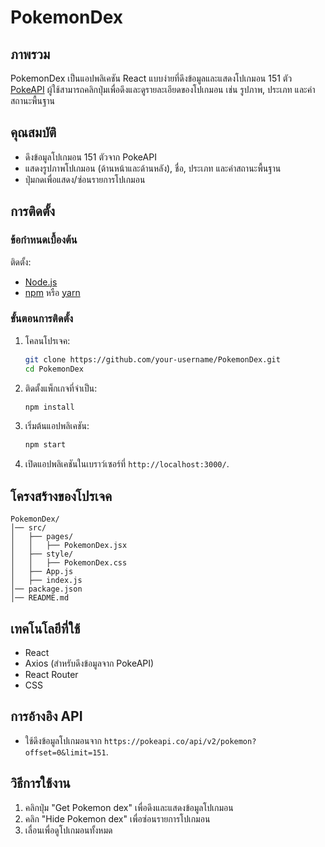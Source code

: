 # PokemonDex

## ภาพรวม
PokemonDex เป็นแอปพลิเคชัน React แบบง่ายที่ดึงข้อมูลและแสดงโปเกมอน 151 ตัว [PokeAPI]([https://pokeapi.co/](https://pokeapi.co/api/v2/pokemon?offset=0&limit=151)) ผู้ใช้สามารถคลิกปุ่มเพื่อดึงและดูรายละเอียดของโปเกมอน เช่น รูปภาพ, ประเภท และค่าสถานะพื้นฐาน

## คุณสมบัติ
- ดึงข้อมูลโปเกมอน 151 ตัวจาก PokeAPI
- แสดงรูปภาพโปเกมอน (ด้านหน้าและด้านหลัง), ชื่อ, ประเภท และค่าสถานะพื้นฐาน
- ปุ่มกดเพื่อแสดง/ซ่อนรายการโปเกมอน

## การติดตั้ง
### ข้อกำหนดเบื้องต้น
ติดตั้ง:
- [Node.js](https://nodejs.org/)
- [npm](https://www.npmjs.com/) หรือ [yarn](https://yarnpkg.com/)

### ขั้นตอนการติดตั้ง
1. โคลนโปรเจค:
   ```sh
   git clone https://github.com/your-username/PokemonDex.git
   cd PokemonDex
   ```
2. ติดตั้งแพ็กเกจที่จำเป็น:
   ```sh
   npm install
   ```
3. เริ่มต้นแอปพลิเคชัน:
   ```sh
   npm start
   ```
4. เปิดแอปพลิเคชันในเบราว์เซอร์ที่ `http://localhost:3000/`.

## โครงสร้างของโปรเจค
```
PokemonDex/
│── src/
│   ├── pages/
│   │   ├── PokemonDex.jsx
│   ├── style/
│   │   ├── PokemonDex.css
│   ├── App.js
│   ├── index.js
│── package.json
│── README.md
```

## เทคโนโลยีที่ใช้
- React
- Axios (สำหรับดึงข้อมูลจาก PokeAPI)
- React Router
- CSS

## การอ้างอิง API
  - ใช้ดึงข้อมูลโปเกมอนจาก `https://pokeapi.co/api/v2/pokemon?offset=0&limit=151`.

## วิธีการใช้งาน
1. คลิกปุ่ม "Get Pokemon dex" เพื่อดึงและแสดงข้อมูลโปเกมอน
2. คลิก "Hide Pokemon dex" เพื่อซ่อนรายการโปเกมอน
3. เลื่อนเพื่อดูโปเกมอนทั้งหมด


